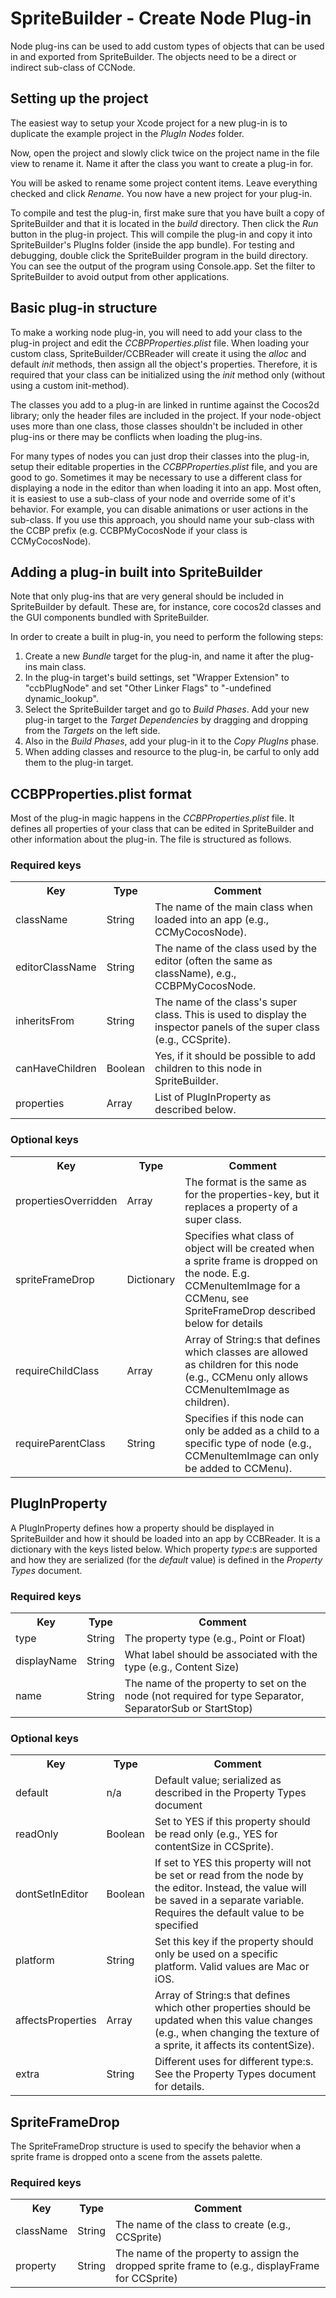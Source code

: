# SpriteBuilder - Create Node Plug-in

Node plug-ins can be used to add custom types of objects that can be used in and exported from SpriteBuilder. The objects need to be a direct or indirect sub-class of CCNode.


## Setting up the project

The easiest way to setup your Xcode project for a new plug-in is to duplicate the example project in the _PlugIn Nodes_ folder.

Now, open the project and slowly click twice on the project name in the file view to rename it. Name it after the class you want to create a plug-in for.

You will be asked to rename some project content items. Leave everything checked and click _Rename_. You now have a new project for your plug-in.

To compile and test the plug-in, first make sure that you have built a copy of SpriteBuilder and that it is located in the _build_ directory. Then click the _Run_ button in the plug-in project. This will compile the plug-in and copy it into SpriteBuilder's PlugIns folder (inside the app bundle). For testing and debugging, double click the SpriteBuilder program in the build directory. You can see the output of the program using Console.app. Set the filter to SpriteBuilder to avoid output from other applications.


## Basic plug-in structure

To make a working node plug-in, you will need to add your class to the plug-in project and edit the _CCBPProperties.plist_ file. When loading your custom class, SpriteBuilder/CCBReader will create it using the _alloc_ and default _init_ methods, then assign all the object's properties. Therefore, it is required that your class can be initialized using the _init_ method only (without using a custom init-method).

The classes you add to a plug-in are linked in runtime against the Cocos2d library; only the header files are included in the project. If your node-object uses more than one class, those classes shouldn't be included in other plug-ins or there may be conflicts when loading the plug-ins.

For many types of nodes you can just drop their classes into the plug-in, setup their editable properties in the _CCBPProperties.plist_ file, and you are good to go. Sometimes it may be necessary to use a different class for displaying a node in the editor than when loading it into an app. Most often, it is easiest to use a sub-class of your node and override some of it's behavior. For example, you can disable animations or user actions in the sub-class. If you use this approach, you should name your sub-class with the CCBP prefix (e.g. CCBPMyCocosNode if your class is CCMyCocosNode).


## Adding a plug-in built into SpriteBuilder

Note that only plug-ins that are very general should be included in SpriteBuilder by default. These are, for instance, core cocos2d classes and the GUI components bundled with SpriteBuilder.

In order to create a built in plug-in, you need to perform the following steps:

1. Create a new _Bundle_ target for the plug-in, and name it after the plug-ins main class.
2. In the plug-in target's build settings, set "Wrapper Extension" to "ccbPlugNode" and set "Other Linker Flags" to "-undefined dynamic_lookup".
3. Select the SpriteBuilder target and go to _Build Phases_. Add your new plug-in target to the _Target Dependencies_ by dragging and dropping from the _Targets_ on the left side.
4. Also in the _Build Phases_, add your plug-in it to the _Copy PlugIns_ phase.
5. When adding classes and resource to the plug-in, be carful to only add them to the plug-in target.


## CCBPProperties.plist format

Most of the plug-in magic happens in the _CCBPProperties.plist_ file. It defines all properties of your class that can be edited in SpriteBuilder and other information about the plug-in. The file is structured as follows.


### Required keys

<table>
    <tr>
        <th>Key</th><th>Type</th><th>Comment</th>
    </tr>
    <tr>
        <td>className</td><td>String</td><td>The name of the main class when loaded into an app (e.g., CCMyCocosNode).</td>
    </tr>
    <tr>
        <td>editorClassName</td><td>String</td><td>The name of the class used by the editor (often the same as className), e.g., CCBPMyCocosNode.</td>
    </tr>
    <tr>
        <td>inheritsFrom</td><td>String</td><td>The name of the class's super class. This is used to display the inspector panels of the super class (e.g., CCSprite).</td>
    </tr>
    <tr>
        <td>canHaveChildren</td><td>Boolean</td><td>Yes, if it should be possible to add children to this node in SpriteBuilder.</td>
    </tr>
    <tr>
        <td>properties</td><td>Array</td><td>List of PlugInProperty as described below.</td>
    </tr>
</table>


### Optional keys

<table>
    <tr>
        <th>Key</th><th>Type</th><th>Comment</th>
    </tr>
    <tr>
        <td>propertiesOverridden</td><td>Array</td><td>The format is the same as for the properties-key, but it replaces a property of a super class.</td>
    </tr>
    <tr>
        <td>spriteFrameDrop</td><td>Dictionary</td><td>Specifies what class of object will be created when a sprite frame is dropped on the node. E.g. CCMenuItemImage for a CCMenu, see SpriteFrameDrop described below for details</td>
    </tr>
    <tr>
        <td>requireChildClass</td><td>Array</td><td>Array of String:s that defines which classes are allowed as children for this node (e.g., CCMenu only allows CCMenuItemImage as children).</td>
    </tr>
    <tr>
        <td>requireParentClass</td><td>String</td><td>Specifies if this node can only be added as a child to a specific type of node (e.g., CCMenuItemImage can only be added to CCMenu).</td>
    </tr>
</table>


## PlugInProperty

A PlugInProperty defines how a property should be displayed in SpriteBuilder and how it should be loaded into an app by CCBReader. It is a dictionary with the keys listed below. Which property _type_:s are supported and how they are serialized (for the _default_ value) is defined in the _Property Types_ document.

### Required keys

<table>
    <tr>
        <th>Key</th><th>Type</th><th>Comment</th>
    </tr>
    <tr>
        <td>type</td><td>String</td><td>The property type (e.g., Point or Float)</td>
    </tr>
    <tr>
        <td>displayName</td><td>String</td><td>What label should be associated with the type (e.g., Content Size)</td>
    </tr>
    <tr>
        <td>name</td><td>String</td><td>The name of the property to set on the node (not required for type Separator, SeparatorSub or StartStop)</td>
    </tr>
</table>

### Optional keys

<table>
    <tr>
        <th>Key</th><th>Type</th><th>Comment</th>
    </tr>
    <tr>
        <td>default</td><td>n/a</td><td>Default value; serialized as described in the Property Types document</td>
    </tr>
    <tr>
        <td>readOnly</td><td>Boolean</td><td>Set to YES if this property should be read only (e.g., YES for contentSize in CCSprite).</td>
    </tr>
    <tr>
        <td>dontSetInEditor</td><td>Boolean</td><td>If set to YES this property will not be set or read from the node by the editor. Instead, the value will be saved in a separate variable. Requires the default value to be specified</td>
    </tr>
    <tr>
        <td>platform</td><td>String</td><td>Set this key if the property should only be used on a specific platform. Valid values are Mac or iOS.</td>
    </tr>
    <tr>
        <td>affectsProperties</td><td>Array</td><td>Array of String:s that defines which other properties should be updated when this value changes (e.g., when changing the texture of a sprite, it affects its contentSize).</td>
    </tr>
    <tr>
        <td>extra</td><td>String</td><td>Different uses for different type:s. See the Property Types document for details.</td>
    </tr>
</table>


## SpriteFrameDrop

The SpriteFrameDrop structure is used to specify the behavior when a sprite frame is dropped onto a scene from the assets palette.

### Required keys

<table>
    <tr>
        <th>Key</th><th>Type</th><th>Comment</th>
    </tr>
    <tr>
        <td>className</td><td>String</td><td>The name of the class to create (e.g., CCSprite)</td>
    </tr>
    <tr>
        <td>property</td><td>String</td><td>The name of the property to assign the dropped sprite frame to (e.g., displayFrame for CCSprite)</td>
    </tr>
</table>
